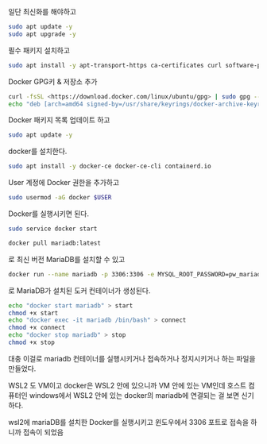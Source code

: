 일단 최신화를 해야하고

```bash
sudo apt update -y
sudo apt upgrade -y
```

필수 패키지 설치하고

```bash
sudo apt install -y apt-transport-https ca-certificates curl software-properties-common
```

Docker GPG키 & 저장소 추가

```bash
curl -fsSL <https://download.docker.com/linux/ubuntu/gpg> | sudo gpg --dearmor -o /usr/share/keyrings/docker-archive-keyring.gpg
echo "deb [arch=amd64 signed-by=/usr/share/keyrings/docker-archive-keyring.gpg] <https://download.docker.com/linux/ubuntu> $(lsb_release -cs) stable" | sudo tee /etc/apt/sources.list.d/docker.list > /dev/null
```

Docker 패키지 목록 업데이트 하고

```bash
sudo apt update -y
```

docker를 설치한다.

```bash
sudo apt install -y docker-ce docker-ce-cli containerd.io
```

User 계정에 Docker 권한을 추가하고

```bash
sudo usermod -aG docker $USER
```

Docker를 실행시키면 된다.

```bash
sudo service docker start
```

```bash
docker pull mariadb:latest
```

로 최신 버전 MariaDB를 설치할 수 있고

```bash
docker run --name mariadb -p 3306:3306 -e MYSQL_ROOT_PASSWORD=pw_mariadb -d mariadb:latest
```

로 MariaDB가 설치된 도커 컨테이너가 생성된다.

```bash
echo "docker start mariadb" > start
chmod +x start
echo "docker exec -it mariadb /bin/bash" > connect
chmod +x connect
echo "docker stop mariadb" > stop
chmod +x stop
```

대충 이걸로 mariadb 컨테이너를 실행시키거나 접속하거나 정지시키거나 하는 파일을 만들었다.

WSL2 도 VM이고 docker은 WSL2 안에 있으니까 VM 안에 있는 VM인데 호스트 컴퓨터인 windows에서 WSL2 안에 있는 docker의 mariadb에 연결되는 걸 보면 신기하다.

wsl2에 mariaDB를 설치한 Docker를 실행시키고
윈도우에서 3306 포트로 접속을 하니까 접속이 되었음

